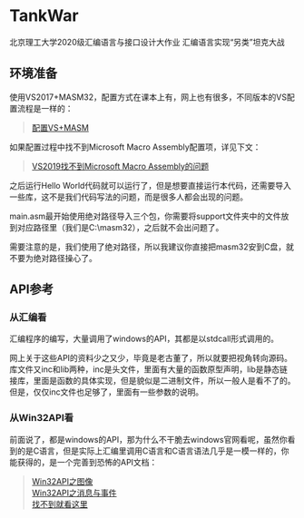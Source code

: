 # TankWar

北京理工大学2020级汇编语言与接口设计大作业
汇编语言实现“另类”坦克大战

## 环境准备

使用VS2017+MASM32，配置方式在课本上有，网上也有很多，不同版本的VS配置流程是一样的：

> [配置VS+MASM](https://blog.csdn.net/m0_46436640/article/details/106737907?ops_request_misc=%257B%2522request%255Fid%2522%253A%2522166988528916782428614119%2522%252C%2522scm%2522%253A%252220140713.130102334..%2522%257D&request_id=166988528916782428614119&biz_id=0&utm_medium=distribute.pc_search_result.none-task-blog-2~all~baidu_landing_v2~default-2-106737907-null-null.142^v67^control,201^v3^add_ask,213^v2^t3_control2&utm_term=vs%E6%B1%87%E7%BC%96%E9%85%8D%E7%BD%AE&spm=1018.2226.3001.4187)

如果配置过程中找不到Microsoft Macro Assembly配置项，详见下文：

> [VS2019找不到Microsoft Macro Assembly的问题](https://blog.csdn.net/m0_52813850/article/details/124851595?spm=1001.2101.3001.6650.5&utm_medium=distribute.pc_relevant.none-task-blog-2%7Edefault%7ECTRLIST%7ERate-5-124851595-blog-90646353.pc_relevant_aa&depth_1-utm_source=distribute.pc_relevant.none-task-blog-2%7Edefault%7ECTRLIST%7ERate-5-124851595-blog-90646353.pc_relevant_aa&utm_relevant_index=10)

之后运行Hello World代码就可以运行了，但是想要直接运行本代码，还需要导入一些库，这不是我们代码写法的问题，而是很多人都会出现的问题。

main.asm最开始使用绝对路径导入三个包，你需要将support文件夹中的文件放到对应路径里（我们是C:\masm32），之后就不会出问题了。

需要注意的是，我们使用了绝对路径，所以我建议你直接把masm32安到C盘，就不要为绝对路径操心了。

## API参考

### 从汇编看

汇编程序的编写，大量调用了windows的API，其都是以stdcall形式调用的。

网上关于这些API的资料少之又少，毕竟是老古董了，所以就要把视角转向源码。库文件又inc和lib两种，inc是头文件，里面有大量的函数原型声明，lib是静态链接库，里面是函数的具体实现，但是貌似是二进制文件，所以一般人是看不了的。但是，仅仅inc文件也足够了，里面有一些参数的说明。

### 从Win32API看

前面说了，都是windows的API，那为什么不干脆去windows官网看呢，虽然你看到的是C语言，但是实际上汇编里调用C语言和C语言语法几乎是一模一样的，你能获得的，是一个完善到恐怖的API文档：

> [Win32API之图像](https://learn.microsoft.com/zh-cn/windows/win32/gdi/windows-gdi)  
> [Win32API之消息与事件](https://learn.microsoft.com/zh-cn/windows/win32/api/_winmsg/)  
> [找不到就看这里](https://learn.microsoft.com/zh-cn/windows/win32/api/_menurc/)